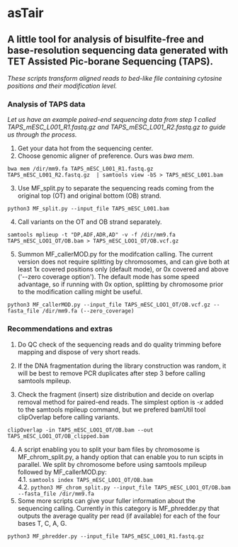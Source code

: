 # asTair

## A little tool for analysis of bisulfite-free and base-resolution sequencing data generated with TET Assisted Pic-borane Sequencing (TAPS).
_These scripts transform aligned reads to bed-like file containing cytosine positions and their modification level._

### Analysis of TAPS data 
_Let us have an example paired-end sequencing data from step 1 called TAPS_mESC_L001_R1.fastq.gz and TAPS_mESC_L001_R2.fastq.gz to guide us through the process._  

1. Get your data hot from the sequencing center.  
2. Choose genomic aligner of preference. Ours was *bwa mem*.  
  ```
  bwa mem /dir/mm9.fa TAPS_mESC_L001_R1.fastq.gz TAPS_mESC_L001_R2.fastq.gz  | samtools view -bS > TAPS_mESC_L001.bam
  ```
3. Use MF_split.py to separate the sequencing reads coming from the original top (OT) and original bottom (OB) strand.  
  ```
 python3 MF_split.py --input_file TAPS_mESC_L001.bam
  ```
4. Call variants on the OT and OB strand separately.  
  ```
  samtools mplieup -t "DP,ADF,ADR,AD" -v -f /dir/mm9.fa  TAPS_mESC_LOO1_OT/OB.bam > TAPS_mESC_LOO1_OT/OB.vcf.gz
  ```
5. Summon MF_callerMOD.py for the modifcation calling. The current version does not require splitting by chromosomes, and can give both at least 1x covered positions only (default mode), or 0x covered and above ('--zero coverage option'). The default mode has some speed advantage, so if running with 0x option, splitting by chromosome prior to the modification calling might be useful.  
  ```
  python3 MF_callerMOD.py --input_file TAPS_mESC_LOO1_OT/OB.vcf.gz --fasta_file /dir/mm9.fa (--zero_coverage)
  ```
  
### Recommendations and extras

1. Do QC check of the sequencing reads and do quality trimming before mapping and dispose of very short reads. 

2. If the DNA fragmentation during the library construction was random, it will be best to remove PCR duplicates after step 3 before calling samtools mpileup.

3. Check the fragment (insert) size distribution and decide on overlap removal method for paired-end reads. The simplest option is *-x* added to the samtools mpileup command, but we prefered bamUtil tool clipOverlap before calling variants.  
  ```
  clipOverlap -in TAPS_mESC_LOO1_OT/OB.bam --out TAPS_mESC_LOO1_OT/OB_clipped.bam
  ```
4. A script enabling you to split your bam files by chromosome is MF_chrom_split.py, a handy option that can enable you to run scipts in parallel. We split by chromosome before using samtools mpileup followed by MF_callerMOD.py:  
  4.1.  ```
        samtools index TAPS_mESC_LOO1_OT/OB.bam
        ```  
  4.2. ```
      python3 MF_chrom_split.py --input_file TAPS_mESC_LOO1_OT/OB.bam --fasta_file /dir/mm9.fa
       ```
5. Some more scripts can give your fuller information about the sequencing calling. Currently in this category is MF_phredder.py that outputs the average quality per read (if available) for each of the four bases T, C, A, G.  
  ```
  python3 MF_phredder.py --input_file TAPS_mESC_L001_R1.fastq.gz
  ```




